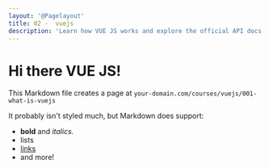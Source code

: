 ```yaml
---
layout: '@Pagelayout'
title: 02 -  vuejs
description: 'Learn how VUE JS works and explore the official API docs'
---
```


# Hi there VUE JS!

This Markdown file creates a page at `your-domain.com/courses/vuejs/001-what-is-vuejs`

It probably isn't styled much, but Markdown does support:

- **bold** and _italics._
- lists
- [links](https://astro.build)
- and more!

